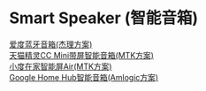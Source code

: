 # Smart Speaker (智能音箱)
[爱度蓝牙音箱(杰理方案)](https://user-images.githubusercontent.com/32056331/115489103-3305b580-a28e-11eb-8607-f0004e3da69b.png)   
[天猫精灵CC Mini带屏智能音箱(MTK方案)](https://user-images.githubusercontent.com/32056331/115512166-40ce3180-a2b4-11eb-8951-dcf3d820f46d.jpg)   
[小度在家智能屏Air(MTK方案)](https://user-images.githubusercontent.com/32056331/115518508-d10f7500-a2ba-11eb-9f43-360004b47c6a.jpg)   
[Google Home Hub智能音箱(Amlogic方案)](https://user-images.githubusercontent.com/32056331/115533427-4a15c900-a2c9-11eb-9eab-e1c8631ad06c.jpg)   



